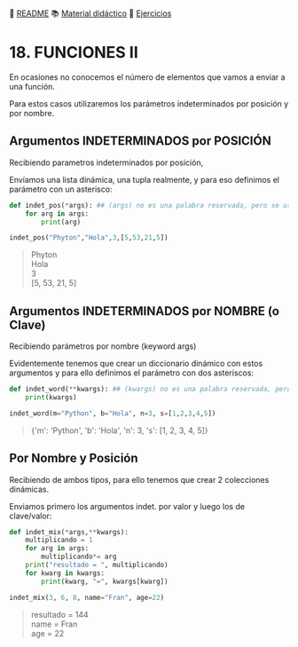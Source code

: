 :page_with_curl: [README](../README.md) :books: [Material didáctico](/documentation/indicedocu.md) :pencil: [Ejercicios](/tests/indicetests.md)

# 18. FUNCIONES II
En ocasiones no conocemos el número de elementos que vamos a enviar a una función.

Para estos casos utilizaremos los parámetros indeterminados por posición y por nombre.

## Argumentos INDETERMINADOS por POSICIÓN 

Recibiendo parametros indeterminados por posición,

Envíamos una lista dínámica, una tupla realmente, y para eso definimos el parámetro con un asterisco:

````python
def indet_pos(*args): ## (args) no es una palabra reservada, pero se usan por convención
    for arg in args:
        print(arg)

indet_pos("Phyton","Hola",3,[5,53,21,5])
````
>Phyton  
Hola  
3  
>[5, 53, 21, 5]
## Argumentos INDETERMINADOS por NOMBRE (o Clave)
Recibiendo parámetros por nombre (keyword args)

Evidentemente tenemos que crear un diccionario dinámico con estos argumentos y para ello definimos el parámetro con dos asteriscos:

````python
def indet_word(**kwargs): ## (kwargs) no es una palabra reservada, pero se usa por convención.
    print(kwargs)

indet_word(m="Python", b="Hola", n=3, s=[1,2,3,4,5]) 
````
>{'m': 'Python', 'b': 'Hola', 'n': 3, 's': [1, 2, 3, 4, 5]}

## Por Nombre y Posición

Recibiendo de ambos tipos, para ello tenemos que crear 2 colecciones dinámicas.

Enviamos primero los argumentos indet. por valor y luego los de clave/valor:

````python
def indet_mix(*args,**kwargs):
    multiplicando = 1
    for arg in args:
        multiplicando*= arg
    print("resultado = ", multiplicando)
    for kwarg in kwargs:
        print(kwarg, "=", kwargs[kwarg])

indet_mix(3, 6, 8, name="Fran", age=22)
````
>resultado =  144  
name = Fran  
age = 22
>